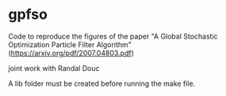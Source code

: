 # gpfso

Code to reproduce the figures of the paper "A Global Stochastic Optimization Particle Filter Algorithm" (https://arxiv.org/pdf/2007.04803.pdf)

joint work with Randal Douc

A lib folder must be created before running the make file.

